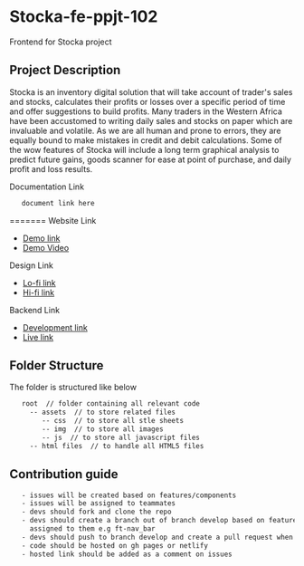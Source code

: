 # Stocka-fe-ppjt-102
Frontend for Stocka project

## Project Description
Stocka is an inventory digital solution that will take account of trader's sales and stocks, calculates their profits or losses over a specific period of time and offer suggestions to build profits. Many traders in the Western Africa have been accustomed to writing daily sales and stocks on paper which are invaluable and volatile. As we are all human and prone to errors, they are equally bound to make mistakes in credit and debit calculations. Some of the wow features of Stocka will include a long term graphical analysis to predict future gains, goods scanner for ease at point of purchase, and daily profit and loss results.



Documentation Link
```sh
   document link here
```
=======
Website Link
 * [Demo link](https://stocka-frontend-demo.netlify.app/)
 * [Demo Video](https://www.awesomescreenshot.com/video/4415025?key=8f790557acd106e0880430428da8fa9d)

<!-- Documentation Link
 * [Demo link](https://frontend-stocka.netlify.app/) -->


Design Link
 * [Lo-fi link](https://www.figma.com/file/aD1DdXvw6wavwHjo5MNN9m/STOCKA?node-id=0%3A10)
 * [Hi-fi link](https://www.figma.com/file/aD1DdXvw6wavwHjo5MNN9m/STOCKA?node-id=8%3A00)

Backend Link
 * [Development link](https://#)
 * [Live link](https://0)

## Folder Structure

The folder is structured like below

```sh
   root  // folder containing all relevant code
     -- assets  // to store related files
        -- css  // to store all stle sheets
        -- img  // to store all images
        -- js  // to store all javascript files
     -- html files  // to handle all HTML5 files
```
   

## Contribution guide
```sh
   - issues will be created based on features/components
   - issues will be assigned to teammates
   - devs should fork and clone the repo 
   - devs should create a branch out of branch develop based on feature/issues 
     assigned to them e.g ft-nav_bar
   - devs should push to branch develop and create a pull request when done
   - code should be hosted on gh pages or netlify 
   - hosted link should be added as a comment on issues
```
